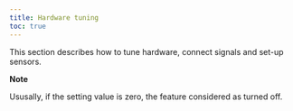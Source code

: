 ```yaml
---
title: Hardware tuning
toc: true
---
```


This section describes how to tune hardware, connect signals and set-up sensors.

**Note**

Ususally, if the setting value is zero, the feature considered as turned off.
